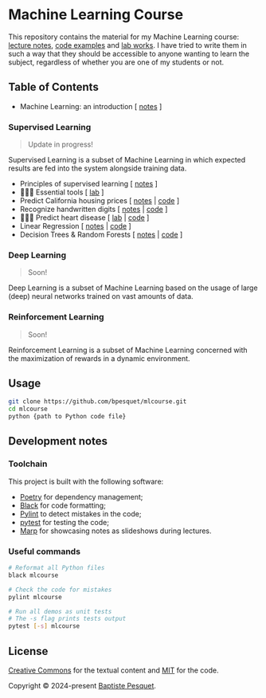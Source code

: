 # Machine Learning Course

This repository contains the material for my Machine Learning course: [lecture notes](notes/), [code examples](mlcourse/) and [lab works](labs/). I have tried to write them in such a way that they should be accessible to anyone wanting to learn the subject, regardless of whether you are one of my students or not.

## Table of Contents

- Machine Learning: an introduction [ [notes](notes/ml_introduction/README.md) ]

### Supervised Learning

> Update in progress!

Supervised Learning is a subset of Machine Learning in which expected results are fed into the system alongside training data.

- Principles of supervised learning [ [notes](notes/supervised_learning_principles/README.md) ]
- 👨🏻‍💻 Essential tools [ [lab](labs/essential_tools.md) ]
- Predict California housing prices [ [notes](notes/predict_california_housing_prices/README.md) | [code](mlcourse/test_california_housing_prices.py) ]
- Recognize handwritten digits [ [notes]() | [code]() ]
- 👩🏻‍💻 Predict heart disease [ [lab]() | [code]() ]
- Linear Regression [ [notes](notes/linear_regression/README.md) | [code](mlcourse/test_linear_regression.py) ]
- Decision Trees & Random Forests [ [notes](notes/decision_trees_random_forests/README.md) | [code]() ]

### Deep Learning

> Soon!

Deep Learning is a subset of Machine Learning based on the usage of large (deep) neural networks trained on vast amounts of data.

### Reinforcement Learning

> Soon!

Reinforcement Learning is a subset of Machine Learning concerned with the maximization of rewards in a dynamic environment.

## Usage

```bash
git clone https://github.com/bpesquet/mlcourse.git
cd mlcourse
python {path to Python code file}
```

## Development notes

### Toolchain

This project is built with the following software:

- [Poetry](https://python-poetry.org/) for dependency management;
- [Black](https://github.com/psf/black) for code formatting;
- [Pylint](https://github.com/pylint-dev/pylint) to detect mistakes in the code;
- [pytest](https://docs.pytest.org) for testing the code;
- [Marp](https://marp.app/) for showcasing notes as slideshows during lectures.

### Useful commands

```bash
# Reformat all Python files
black mlcourse

# Check the code for mistakes
pylint mlcourse

# Run all demos as unit tests
# The -s flag prints tests output
pytest [-s] mlcourse
```

## License

[Creative Commons](LICENSE) for the textual content and [MIT](CODE_LICENSE) for the code.

Copyright © 2024-present [Baptiste Pesquet](https://bpesquet.fr).

